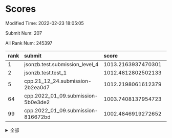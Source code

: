 # Scores

Modified Time: 2022-02-23 18:05:05

Submit Num: 207

All Rank Num: 245397

| rank |               submit               |       score        |       sigma        | pk_num |
| :--- | :--------------------------------- | :----------------- | :----------------- | :----- |
| 1    | jsonzb.test.submission_level_4     | 1013.2163937470301 | 0.7904436743864774 | 4743   |
| 2    | jsonzb.test.test_1                 | 1012.4812802502133 | 0.7947044307265765 | 4740   |
| 5    | cpp.21_12_24.submission-2b2ea0d7   | 1012.2198061612379 | 0.7682526287743826 | 4741   |
| 64   | cpp.2022_01_09.submission-5b0e3de2 | 1003.7408137954723 | 0.7098211759514008 | 4739   |
| 99   | cpp.2022_01_09.submission-816672bd | 1002.4846919272652 | 0.7162520044713584 | 4741   |


<details>
<summary>全部</summary>

| rank |                 submit                 |       score        |       sigma        | pk_num |
| :--- | :------------------------------------- | :----------------- | :----------------- | :----- |
| 1    | jsonzb.test.submission_level_4         | 1013.2163937470301 | 0.7904436743864774 | 4743   |
| 2    | jsonzb.test.test_1                     | 1012.4812802502133 | 0.7947044307265765 | 4740   |
| 3    | gobigger.level_3.submission_level_3_11 | 1012.3965686080041 | 0.8109030170360555 | 4741   |
| 4    | gobigger.level_3.submission_level_3_8  | 1012.3060232729944 | 0.7889641461540097 | 4745   |
| 5    | cpp.21_12_24.submission-2b2ea0d7       | 1012.2198061612379 | 0.7682526287743826 | 4741   |
| 6    | gobigger.level_3.submission_level_3_24 | 1011.3380211818697 | 0.7562155378924795 | 4741   |
| 7    | gobigger.level_3.submission_level_3_39 | 1011.2775028117694 | 0.7474644483668434 | 4738   |
| 8    | gobigger.level_3.submission_level_3_32 | 1011.1607765444231 | 0.7584607592137699 | 4738   |
| 9    | gobigger.level_3.submission_level_3_48 | 1010.8618121347836 | 0.7912456490374359 | 4743   |
| 10   | gobigger.level_3.submission_level_3_20 | 1010.7699865505557 | 0.7572372124699845 | 4737   |
| 11   | gobigger.level_3.submission_level_3_21 | 1010.7622132673703 | 0.7758723408313524 | 4743   |
| 12   | gobigger.level_3.submission_level_3_14 | 1010.7510559927125 | 0.7805126095964946 | 4742   |
| 13   | gobigger.level_3.submission_level_3_37 | 1010.7143098881506 | 0.7818308015683018 | 4743   |
| 14   | gobigger.level_3.submission_level_3_25 | 1010.623491517907  | 0.7752616236891565 | 4740   |
| 15   | gobigger.level_3.submission_level_3_26 | 1010.5458326788532 | 0.7629836168789156 | 4742   |
| 16   | gobigger.level_3.submission_level_3_16 | 1010.5350386775907 | 0.7600849960625292 | 4738   |
| 17   | gobigger.level_3.submission_level_3_36 | 1010.5047934797166 | 0.7555475435831489 | 4740   |
| 18   | gobigger.level_3.submission_level_3_2  | 1010.3471444922191 | 0.7622280092800187 | 4738   |
| 19   | gobigger.level_3.submission_level_3_15 | 1010.2170633457695 | 0.737426739628639  | 4739   |
| 20   | gobigger.level_3.submission_level_3_44 | 1010.2015675096553 | 0.7677744342861316 | 4742   |
| 21   | gobigger.level_3.submission_level_3_41 | 1010.1423375959915 | 0.7674429977985705 | 4742   |
| 22   | gobigger.level_3.submission_level_3_0  | 1010.1204413800731 | 0.7868424731245004 | 4747   |
| 23   | gobigger.level_3.submission_level_3_5  | 1010.1027622711455 | 0.758255904767455  | 4745   |
| 24   | gobigger.level_3.submission_level_3_34 | 1010.0836785443283 | 0.7760468544915254 | 4743   |
| 25   | gobigger.level_3.submission_level_3_9  | 1009.9890020351874 | 0.7490419792533253 | 4743   |
| 26   | gobigger.level_3.submission_level_3_18 | 1009.9503817737249 | 0.7692738662001758 | 4739   |
| 27   | gobigger.level_3.submission_level_3_4  | 1009.9075898800979 | 0.7426606301794647 | 4737   |
| 28   | gobigger.level_3.submission_level_3_7  | 1009.8971209009993 | 0.7612373586500372 | 4739   |
| 29   | gobigger.level_3.submission_level_3_22 | 1009.8911378966568 | 0.7741268151190529 | 4744   |
| 30   | gobigger.level_3.submission_level_3_30 | 1009.8774890632371 | 0.7690467246416117 | 4738   |
| 31   | gobigger.level_3.submission_level_3_1  | 1009.8721398354207 | 0.762161586494894  | 4746   |
| 32   | gobigger.level_3.submission_level_3_27 | 1009.8335739968147 | 0.7599570190230482 | 4742   |
| 33   | gobigger.level_3.submission_level_3_35 | 1009.831846544603  | 0.779992374110955  | 4742   |
| 34   | gobigger.level_3.submission_level_3_10 | 1009.8080266609685 | 0.7530712296768836 | 4744   |
| 35   | gobigger.level_3.submission_level_3_13 | 1009.7698634141697 | 0.7564073500333008 | 4740   |
| 36   | gobigger.level_3.submission_level_3_6  | 1009.7433966884001 | 0.764865344373478  | 4746   |
| 37   | gobigger.level_3.submission_level_3_49 | 1009.6955511045655 | 0.7474236482555993 | 4745   |
| 38   | gobigger.level_3.submission_level_3_42 | 1009.6274455190679 | 0.7436450335672808 | 4743   |
| 39   | gobigger.level_3.submission_level_3_3  | 1009.5827170187388 | 0.7366387493871066 | 4743   |
| 40   | gobigger.level_3.submission_level_3_17 | 1009.5809681430566 | 0.770355489793899  | 4745   |
| 41   | gobigger.level_3.submission_level_3_40 | 1009.5723570001538 | 0.7592349106656665 | 4743   |
| 42   | gobigger.level_3.submission_level_3_43 | 1009.5474064088372 | 0.7382437760943804 | 4737   |
| 43   | gobigger.level_3.submission_level_3_47 | 1009.5248522764459 | 0.7590410680357437 | 4740   |
| 44   | gobigger.level_3.submission_level_3_31 | 1009.4055162141965 | 0.753491345310245  | 4742   |
| 45   | gobigger.level_3.submission_level_3_33 | 1009.3737853740354 | 0.7433881714648916 | 4741   |
| 46   | gobigger.level_3.submission_level_3_23 | 1009.304088397358  | 0.7432164298751915 | 4742   |
| 47   | gobigger.level_3.submission_level_3_45 | 1009.1032231460736 | 0.747760064473349  | 4739   |
| 48   | gobigger.level_3.submission_level_3_38 | 1009.0956660113616 | 0.7777646626932856 | 4741   |
| 49   | gobigger.level_3.submission_level_3_46 | 1008.7820597245664 | 0.756597043064053  | 4737   |
| 50   | gobigger.level_3.submission_level_3_29 | 1008.62499827987   | 0.742399125253899  | 4741   |
| 51   | gobigger.level_3.submission_level_3_19 | 1008.5836472542646 | 0.7380401815611476 | 4744   |
| 52   | gobigger.level_3.submission_level_3_12 | 1007.9526076933257 | 0.7438456283260808 | 4740   |
| 53   | gobigger.level_3.submission_level_3_28 | 1007.4944357600264 | 0.7400929963416252 | 4745   |
| 54   | gobigger.level_1.submission_level_1_13 | 1004.5886084427455 | 0.7202327625221353 | 4742   |
| 55   | gobigger.level_1.submission_level_1_32 | 1004.5349876970653 | 0.7147484082191986 | 4734   |
| 56   | gobigger.level_1.submission_level_1_3  | 1004.23294333378   | 0.7246169399289532 | 4746   |
| 57   | gobigger.level_1.submission_level_1_23 | 1004.044384026678  | 0.7281141472740598 | 4738   |
| 58   | gobigger.level_1.submission_level_1_33 | 1003.9800013770291 | 0.7266023363483926 | 4744   |
| 59   | gobigger.level_1.submission_level_1_43 | 1003.9491511982685 | 0.719313006091619  | 4737   |
| 60   | gobigger.level_1.submission_level_1_0  | 1003.931604660914  | 0.7103874603139171 | 4739   |
| 61   | gobigger.level_1.submission_level_1_48 | 1003.9095455143674 | 0.7086342120759247 | 4745   |
| 62   | gobigger.level_1.submission_level_1_39 | 1003.8832976626834 | 0.7100396374876439 | 4746   |
| 63   | gobigger.level_1.submission_level_1_25 | 1003.8277162991927 | 0.7182274862999588 | 4742   |
| 64   | cpp.2022_01_09.submission-5b0e3de2     | 1003.7408137954723 | 0.7098211759514008 | 4739   |
| 65   | gobigger.level_1.submission_level_1_24 | 1003.7043100000697 | 0.7194580655899221 | 4742   |
| 66   | gobigger.level_1.submission_level_1_26 | 1003.6378731563204 | 0.716254692641982  | 4740   |
| 67   | gobigger.level_1.submission_level_1_20 | 1003.6292101366076 | 0.7266679673808398 | 4745   |
| 68   | gobigger.level_1.submission_level_1_2  | 1003.6057849880872 | 0.7117642285924041 | 4745   |
| 69   | gobigger.level_1.submission_level_1_16 | 1003.5706895403765 | 0.7121687009493559 | 4746   |
| 70   | gobigger.level_1.submission_level_1_4  | 1003.5561257868618 | 0.7222740331894644 | 4746   |
| 71   | gobigger.level_1.submission_level_1_11 | 1003.5462407059363 | 0.7059392065121862 | 4744   |
| 72   | gobigger.level_1.submission_level_1_47 | 1003.4582393345945 | 0.7187268856934029 | 4742   |
| 73   | gobigger.level_1.submission_level_1_7  | 1003.4423077188167 | 0.7178989112228471 | 4739   |
| 74   | gobigger.level_1.submission_level_1_44 | 1003.4043261409988 | 0.7169528053534459 | 4746   |
| 75   | gobigger.level_1.submission_level_1_28 | 1003.3924516824378 | 0.7173278796464507 | 4743   |
| 76   | gobigger.level_1.submission_level_1_14 | 1003.3794331180623 | 0.7147206579194191 | 4744   |
| 77   | gobigger.level_1.submission_level_1_22 | 1003.3782076972092 | 0.7128427346903253 | 4743   |
| 78   | gobigger.level_1.submission_level_1_10 | 1003.25669643612   | 0.7135635426740405 | 4746   |
| 79   | gobigger.level_1.submission_level_1_29 | 1003.2232990309672 | 0.7164190973686004 | 4746   |
| 80   | gobigger.level_1.submission_level_1_19 | 1003.1947482210272 | 0.7221217495531221 | 4740   |
| 81   | gobigger.level_1.submission_level_1_31 | 1003.19280036272   | 0.7171412217761632 | 4738   |
| 82   | gobigger.level_1.submission_level_1_46 | 1003.1808940285318 | 0.7160256488335842 | 4745   |
| 83   | gobigger.level_1.submission_level_1_27 | 1003.1595915979306 | 0.7141366349952573 | 4736   |
| 84   | gobigger.level_1.submission_level_1_41 | 1003.13716992803   | 0.7291342691522282 | 4743   |
| 85   | gobigger.level_1.submission_level_1_34 | 1003.1334991938869 | 0.7214806275924973 | 4743   |
| 86   | gobigger.level_1.submission_level_1_37 | 1003.1189806702585 | 0.7162251596180885 | 4745   |
| 87   | gobigger.level_1.submission_level_1_38 | 1003.1077995981165 | 0.7171479562225949 | 4743   |
| 88   | gobigger.level_1.submission_level_1_18 | 1003.0953210305413 | 0.7175804610733378 | 4740   |
| 89   | gobigger.level_1.submission_level_1_5  | 1003.0075454965253 | 0.7222194220206014 | 4743   |
| 90   | gobigger.level_1.submission_level_1_35 | 1002.9942880721023 | 0.7181162515570932 | 4743   |
| 91   | gobigger.level_1.submission_level_1_1  | 1002.9452102300883 | 0.7099110393664615 | 4742   |
| 92   | gobigger.level_1.submission_level_1_6  | 1002.8963084214726 | 0.7149338782920874 | 4741   |
| 93   | gobigger.level_1.submission_level_1_45 | 1002.8906076640023 | 0.7180054933538189 | 4736   |
| 94   | gobigger.level_1.submission_level_1_30 | 1002.8477831788783 | 0.7088011552976493 | 4744   |
| 95   | gobigger.level_1.submission_level_1_36 | 1002.8348221132082 | 0.714055681497866  | 4741   |
| 96   | gobigger.level_1.submission_level_1_8  | 1002.8002121263534 | 0.7121618142096501 | 4744   |
| 97   | gobigger.level_1.submission_level_1_49 | 1002.7090842081234 | 0.721825669614586  | 4738   |
| 98   | gobigger.level_1.submission_level_1_21 | 1002.6879688379261 | 0.7148042944580468 | 4741   |
| 99   | cpp.2022_01_09.submission-816672bd     | 1002.4846919272652 | 0.7162520044713584 | 4741   |
| 100  | gobigger.level_1.submission_level_1_12 | 1002.4619487859626 | 0.7252163580380288 | 4738   |
| 101  | gobigger.level_1.submission_level_1_15 | 1002.3409019964198 | 0.7118256045925072 | 4740   |
| 102  | gobigger.level_1.submission_level_1_42 | 1002.3243370454472 | 0.7064068903194483 | 4736   |
| 103  | gobigger.level_1.submission_level_1_17 | 1001.9817966973965 | 0.716404784659878  | 4740   |
| 104  | gobigger.level_1.submission_level_1_9  | 1001.7638162751459 | 0.7194861564066528 | 4746   |
| 105  | gobigger.level_1.submission_level_1_40 | 1001.3695265302931 | 0.7093499783988703 | 4744   |
| 106  | gobigger.random.submission_random_12   | 997.3484466635173  | 0.7107177253843324 | 4742   |
| 107  | gobigger.random.submission_random_14   | 997.0772346683973  | 0.7174498540920834 | 4738   |
| 108  | gobigger.random.submission_random_2    | 996.9208892853242  | 0.7029224369358293 | 4741   |
| 109  | gobigger.random.submission_random_36   | 996.8995130455359  | 0.7016573143977275 | 4747   |
| 110  | gobigger.random.submission_random_38   | 996.8488654852541  | 0.7056836102875673 | 4739   |
| 111  | gobigger.random.submission_random_7    | 996.843552888788   | 0.7176173488446783 | 4742   |
| 112  | gobigger.random.submission_random_41   | 996.8089133744115  | 0.7060939328976026 | 4748   |
| 113  | gobigger.random.submission_random_27   | 996.7062774422294  | 0.7096585830766978 | 4740   |
| 114  | gobigger.random.submission_random_24   | 996.628547061213   | 0.7059888255272614 | 4741   |
| 115  | gobigger.random.submission_random_19   | 996.6068727880746  | 0.6938170594753306 | 4738   |
| 116  | gobigger.random.submission_random_25   | 996.582680444517   | 0.7141147577671131 | 4743   |
| 117  | gobigger.random.submission_random_11   | 996.5515657206183  | 0.7075005277607743 | 4745   |
| 118  | gobigger.random.submission_random_16   | 996.5244509846259  | 0.6978506767132527 | 4747   |
| 119  | gobigger.random.submission_random_42   | 996.4190787784571  | 0.7121375620431162 | 4739   |
| 120  | gobigger.random.submission_random_23   | 996.3197310888639  | 0.7062987682028196 | 4748   |
| 121  | gobigger.random.submission_random_4    | 996.3041193330799  | 0.709043561596607  | 4744   |
| 122  | gobigger.random.submission_random_44   | 996.2780117288575  | 0.7101827658955102 | 4740   |
| 123  | gobigger.random.submission_random_3    | 996.2623485398052  | 0.6996119035595401 | 4742   |
| 124  | gobigger.random.submission_random_22   | 996.2298345592379  | 0.7193209565016381 | 4743   |
| 125  | gobigger.random.submission_random_45   | 996.1177246921027  | 0.7078430993741962 | 4740   |
| 126  | gobigger.random.submission_random_39   | 996.1087877197722  | 0.7099528317946646 | 4740   |
| 127  | gobigger.random.submission_random_10   | 995.9699497981113  | 0.7060010773795762 | 4745   |
| 128  | gobigger.random.submission_random_9    | 995.9608686476519  | 0.7061458004767031 | 4743   |
| 129  | gobigger.random.submission_random_40   | 995.9387913282919  | 0.7101824422412891 | 4738   |
| 130  | gobigger.random.submission_random_43   | 995.9254560923941  | 0.7198395186025843 | 4745   |
| 131  | gobigger.random.submission_random_32   | 995.852510416506   | 0.6997386083179605 | 4742   |
| 132  | gobigger.random.submission_random_0    | 995.8517017993585  | 0.7264261572472108 | 4740   |
| 133  | gobigger.random.submission_random_21   | 995.8391928932837  | 0.7146724914626195 | 4744   |
| 134  | gobigger.random.submission_random_15   | 995.8230976880523  | 0.7089557064819901 | 4745   |
| 135  | gobigger.random.submission_random_6    | 995.816653104063   | 0.7096427227478642 | 4745   |
| 136  | gobigger.random.submission_random_29   | 995.8028260192817  | 0.7070218816502115 | 4743   |
| 137  | gobigger.random.submission_random_35   | 995.7736461859107  | 0.7106971272776679 | 4747   |
| 138  | gobigger.random.submission_random_17   | 995.6871459468689  | 0.7097956401637122 | 4742   |
| 139  | gobigger.random.submission_random_34   | 995.6685732855879  | 0.7150219857201384 | 4739   |
| 140  | gobigger.random.submission_random_46   | 995.6363784405229  | 0.7134520955853576 | 4745   |
| 141  | gobigger.random.submission_random_8    | 995.5867735200201  | 0.7144247382005876 | 4738   |
| 142  | gobigger.random.submission_random_1    | 995.5788596016578  | 0.7175039695052859 | 4744   |
| 143  | gobigger.random.submission_random_47   | 995.3967429899036  | 0.7138040519760649 | 4740   |
| 144  | gobigger.random.submission_random_31   | 995.3075736184034  | 0.7065513751284339 | 4741   |
| 145  | gobigger.random.submission_random_5    | 995.2833035796222  | 0.7093373723647728 | 4744   |
| 146  | gobigger.random.submission_random_28   | 995.206957052838   | 0.7128476051195671 | 4742   |
| 147  | gobigger.random.submission_random_13   | 995.143438875261   | 0.7217763522410218 | 4735   |
| 148  | gobigger.random.submission_random_30   | 995.1109031439795  | 0.7087239501508905 | 4743   |
| 149  | gobigger.random.submission_random_48   | 995.0377324575157  | 0.7075912252794841 | 4738   |
| 150  | gobigger.random.submission_random_26   | 995.0170818755706  | 0.725321717246392  | 4741   |
| 151  | gobigger.random.submission_random_37   | 995.0160152561988  | 0.7047046095820498 | 4749   |
| 152  | gobigger.random.submission_random_18   | 994.9097648066511  | 0.739116496861418  | 4744   |
| 153  | gobigger.random.submission_random_33   | 994.901593870946   | 0.7126449156620289 | 4745   |
| 154  | gobigger.level_2.submission_level_2_37 | 994.263061146701   | 0.7263597169001147 | 4746   |
| 155  | gobigger.random.submission_random_49   | 994.0983932525235  | 0.7124893025393945 | 4744   |
| 156  | gobigger.level_2.submission_level_2_47 | 994.0924571574025  | 0.7279947019166446 | 4743   |
| 157  | gobigger.level_2.submission_level_2_21 | 994.0308495914619  | 0.7563029224972608 | 4740   |
| 158  | gobigger.random.submission_random_20   | 993.8606495310196  | 0.7132080803060031 | 4742   |
| 159  | gobigger.level_2.submission_level_2_27 | 993.3832484850591  | 0.7258196213356303 | 4742   |
| 160  | gobigger.level_2.submission_level_2_25 | 993.3498722666028  | 0.7384275916951756 | 4745   |
| 161  | gobigger.level_2.submission_level_2_4  | 993.183319457638   | 0.7272449170964584 | 4743   |
| 162  | gobigger.level_2.submission_level_2_14 | 993.1814843783199  | 0.7297828723991356 | 4740   |
| 163  | gobigger.level_2.submission_level_2_32 | 993.1390716963235  | 0.720665325013062  | 4739   |
| 164  | gobigger.level_2.submission_level_2_22 | 993.0915677265383  | 0.73046071833368   | 4746   |
| 165  | gobigger.level_2.submission_level_2_36 | 993.0823263420322  | 0.7309080147335868 | 4740   |
| 166  | gobigger.level_2.submission_level_2_44 | 993.0472437941818  | 0.7277448476814855 | 4748   |
| 167  | gobigger.level_2.submission_level_2_15 | 992.9381947013799  | 0.7349422349737785 | 4741   |
| 168  | gobigger.level_2.submission_level_2_26 | 992.9180053338622  | 0.7593471817951207 | 4742   |
| 169  | gobigger.level_2.submission_level_2_42 | 992.9134638541159  | 0.7307558411491677 | 4743   |
| 170  | gobigger.level_2.submission_level_2_13 | 992.7050199222978  | 0.7470176243490967 | 4744   |
| 171  | gobigger.level_2.submission_level_2_9  | 992.546639404669   | 0.738645853960215  | 4739   |
| 172  | gobigger.level_2.submission_level_2_12 | 992.5064165480464  | 0.7446667235951927 | 4740   |
| 173  | gobigger.level_2.submission_level_2_6  | 992.4598278480922  | 0.7300060867888343 | 4741   |
| 174  | gobigger.level_2.submission_level_2_41 | 992.4474663494465  | 0.7433846065754481 | 4745   |
| 175  | gobigger.level_2.submission_level_2_45 | 992.4430648797132  | 0.7325399615502236 | 4736   |
| 176  | gobigger.level_2.submission_level_2_0  | 992.4125955423735  | 0.7431371720004627 | 4744   |
| 177  | gobigger.level_2.submission_level_2_31 | 992.2587651918712  | 0.7602349667180338 | 4743   |
| 178  | gobigger.level_2.submission_level_2_16 | 992.2269505951239  | 0.7448229819929457 | 4742   |
| 179  | gobigger.level_2.submission_level_2_10 | 992.2247940283203  | 0.7387311525974413 | 4744   |
| 180  | gobigger.level_2.submission_level_2_29 | 992.1771076849154  | 0.7321048342870281 | 4742   |
| 181  | gobigger.level_2.submission_level_2_19 | 992.1263198321237  | 0.7388527359137108 | 4740   |
| 182  | gobigger.level_2.submission_level_2_28 | 992.0116955129838  | 0.7488241597884908 | 4737   |
| 183  | gobigger.level_2.submission_level_2_8  | 991.9795727076531  | 0.7525496178311706 | 4739   |
| 184  | gobigger.level_2.submission_level_2_24 | 991.968329159804   | 0.7548720328127707 | 4744   |
| 185  | gobigger.level_2.submission_level_2_48 | 991.9573628742281  | 0.7296366485203883 | 4741   |
| 186  | gobigger.level_2.submission_level_2_49 | 991.9126541734238  | 0.7594481006152379 | 4739   |
| 187  | gobigger.level_2.submission_level_2_46 | 991.811852360562   | 0.7552468136528631 | 4744   |
| 188  | gobigger.level_2.submission_level_2_5  | 991.7942411184381  | 0.7340774807661953 | 4745   |
| 189  | gobigger.level_2.submission_level_2_43 | 991.7863369298918  | 0.7255299027131004 | 4745   |
| 190  | gobigger.level_2.submission_level_2_34 | 991.7651175948896  | 0.7346258988036385 | 4751   |
| 191  | gobigger.level_2.submission_level_2_7  | 991.7550915159218  | 0.7364501962303477 | 4748   |
| 192  | gobigger.level_2.submission_level_2_35 | 991.7533810787374  | 0.7402214442628532 | 4744   |
| 193  | gobigger.level_2.submission_level_2_17 | 991.7442134896431  | 0.7480084265892584 | 4734   |
| 194  | gobigger.level_2.submission_level_2_1  | 991.6691545398733  | 0.7333212554602252 | 4742   |
| 195  | gobigger.level_2.submission_level_2_3  | 991.5819945604915  | 0.7461154593473364 | 4745   |
| 196  | gobigger.level_2.submission_level_2_39 | 991.5467741641685  | 0.7669569853903951 | 4739   |
| 197  | gobigger.level_2.submission_level_2_23 | 991.514191809459   | 0.7459223618221944 | 4741   |
| 198  | gobigger.level_2.submission_level_2_20 | 991.4016859397013  | 0.7453953658227643 | 4742   |
| 199  | gobigger.level_2.submission_level_2_40 | 991.319893016957   | 0.7656478862836221 | 4743   |
| 200  | gobigger.level_2.submission_level_2_33 | 991.3176672711472  | 0.7423934445482165 | 4739   |
| 201  | gobigger.level_2.submission_level_2_18 | 991.252950356614   | 0.7520293615647252 | 4745   |
| 202  | gobigger.level_2.submission_level_2_2  | 991.0802728952391  | 0.7710508998598331 | 4741   |
| 203  | gobigger.level_2.submission_level_2_30 | 991.0768038833407  | 0.7648489340091531 | 4742   |
| 204  | gobigger.level_2.submission_level_2_38 | 990.9281079633087  | 0.7604346601040316 | 4738   |
| 205  | gobigger.level_2.submission_level_2_11 | 990.8677995653109  | 0.7516764220694264 | 4744   |
| 206  | gobigger.none.submission_none_1        | 977.6429228159409  | 1.3862262817823803 | 4740   |
| 207  | gobigger.none.submission_none_0        | 976.8494283519232  | 1.3623640124052263 | 4742   |

</details>